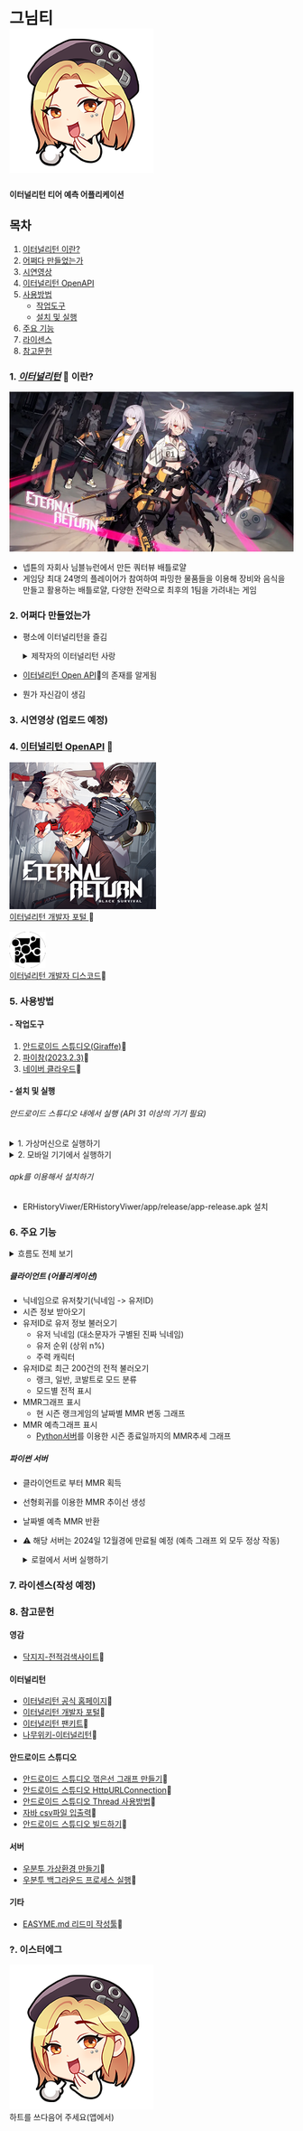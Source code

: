 # 그님티<br>![풋 하는 이미지](/readmeimgs/heartlaugh.png)
#### 이터널리턴 티어 예측 어플리케이션

## 목차
1. [이터널리턴 이란?](#-이터널리턴이란)
2. [어쩌다 만들었는가](#-어쩌다-만들었는가)
3. [시연영상](#-시연영상)
4. [이터널리턴 OpenAPI](#-이터널리턴-OpenAPI)
5. [사용방법](#-사용방법)
   - [작업도구](#-작업도구)
   - [설치 및 실행](#-설치-및-실행)
6. [주요 기능](#-주요기능)
7. [라이센스](#-라이센스)
8. [참고문헌](#-참고문헌)

### 1. [<u>*이터널리턴*</u>](https://playeternalreturn.com/main?hl=ko-KR) :link: 이란?
![이터널리턴배경](/readmeimgs/이터널리턴배경.png)<br>
- 넵튠의 자회사 님블뉴런에서 만든 쿼터뷰 배틀로얄
- 게임당 최대 24명의 플레이어가 참여하여 파밍한 물품들을
이용해 장비와 음식을 만들고 활용하는 배틀로얄, 다양한 전략으로 
최후의 1팀을 가려내는 게임

### 2. 어쩌다 만들었는가
- 평소에 이터널리턴을 즐김
   <details>
   <summary>제작자의 이터널리턴 사랑</summary>
  
   - 제작자의 플레이어 레벨<br>![플레이어레벨](/readmeimgs/플레이어레벨.png)
   - 제작자의 플레이타임<br>![플탐](/readmeimgs/플탐.png)
   - 제작자의 프로필<br>![프로필](/readmeimgs/프로필.png)
   </details>
- [이터널리턴 Open API](https://developer.eternalreturn.io/):link:의 존재를 알게됨
- 뭔가 자신감이 생김

### 3. 시연영상 (업로드 예정)










### 4. [이터널리턴 OpenAPI](https://developer.eternalreturn.io/) :link:
![이터널리턴개발자포털](/readmeimgs/이터널리턴api사이트.png)<br>
[이터널리턴 개발자 포털 ](https://developer.eternalreturn.io/):link:<br><br>
![개발자디스코드](/readmeimgs/개발자디스코드.png)<br>
[이터널리턴 개발자 디스코드](https://discord.com/invite/b4XxYet2qk):link:

### 5. 사용방법
#### - 작업도구
1. [안드로이드 스튜디오(Giraffe)](https://developer.android.com/studio?hl=ko):link:
2. [파이참(2023.2.3)](https://www.jetbrains.com/ko-kr/pycharm/download/?section=windows):link:
3. [네이버 클라우드](https://www.ncloud.com/):link:

#### - 설치 및 실행
###### 안드로이드 스튜디오 내에서 실행 (API 31 이상의 기기 필요)
<details>
<summary>1. 가상머신으로 실행하기</summary>

   - Virtual Device : Nexus 5 API 34(추천)
   - [안드로이드 스튜디오 가상머신 만들기](https://developer.android.com/studio/run/managing-avds?hl=ko) 참고 :link:
   - 가상머신 전원 켜기<br>![가상머신리스트](/readmeimgs/가상머신리스트.png)
   - 실행 버튼 누르기<br>![세팅1](/readmeimgs/세팅1.png)
   - 성공적 실행!<br>![실행예시](/readmeimgs/실행예시.png)
</details>
<details>

<summary>2. 모바일 기기에서 실행하기</summary>

   - [모바일 기기 연결하기](https://developer.android.com/studio/run/device?hl=ko):link:
      <br>![모바일 기기 선택](/readmeimgs/기기연결.png)
   - 성공적 연결!(시스템 테마 : dark) ![모바일 실행](/readmeimgs/모바일실행.jpg):link:
</details>

###### apk를 이용해서 설치하기
- ERHistoryViwer/ERHistoryViwer/app/release/app-release.apk 설치

### 6. 주요 기능
<details>
<summary>흐름도 전체 보기</summary>

![asdf](readmeimgs/흐름도.png)
</details>

##### 클라이언트 (어플리케이션)
- 닉네임으로 유저찾기(닉네임 -> 유저ID)
- 시즌 정보 받아오기
- 유저ID로 유저 정보 불러오기
    + 유저 닉네임 (대소문자가 구별된 진짜 닉네임)
    + 유저 순위 (상위 n%)
    + 주력 캐릭터
- 유저ID로 최근 200건의 전적 불러오기
    + 랭크, 일반, 코발트로 모드 분류
    + 모드별 전적 표시
- MMR그래프 표시
    + 현 시즌 랭크게임의 날짜별 MMR 변동 그래프
- MMR 예측그래프 표시
    + [Python서버](#-파이썬서버)를 이용한 시즌 종료일까지의 MMR추세 그래프 

##### 파이썬 서버
- 클라이언트로 부터 MMR 획득
- 선형회귀를 이용한 MMR 추이선 생성
- 날짜별 예측 MMR 반환
- :warning: 해당 서버는 2024일 12월경에 만료될 예정 (예측 그래프 외 모두 정상 작동)
    <details>
    <summary>로컬에서 서버 실행하기</summary>

    - ERHistoryViewer/python/MMRPredictor.py실행
      ![서버](readmeimgs/서버.png)
    - [생성된 IP]를 크롬 주소창에 입력했을 때 "Upload mmr success"출력시 정상 작동 상태
    - 안드로이드 스튜디오 내 thd_Request.java 파일의 serverURL을 [생성된IP]로 변경
    </details>

### 7. 라이센스(작성 예정)













### 8. 참고문헌
#### 영감
- [닥지지-전적검색사이트](https://dak.gg/er):link:
#### 이터널리턴
- [이터널리턴 공식 홈페이지](https://playeternalreturn.com/main?hl=ko-KR):link:
- [이터널리턴 개발자 포털](https://developer.eternalreturn.io/):link:
- [이터널리턴 팬키트](https://drive.google.com/drive/folders/1bgW32L09YPpRgQKtH4C_TAd3Kr0N9Y90):link:
- [나무위키-이터널리턴](https://namu.wiki/w/%EC%9D%B4%ED%84%B0%EB%84%90%20%EB%A6%AC%ED%84%B4#s-1):link:
#### 안드로이드 스튜디오
- [안드로이드 스튜디오 꺾은선 그래프 만들기](https://stickode.tistory.com/363):link:
- [안드로이드 스튜디오 HttpURLConnection](https://android-uni.tistory.com/9):link:
- [안드로이드 스튜디오 Thread 사용방법](https://itmining.tistory.com/4):link:
- [자바 csv파일 입출력](https://bibi6666667.tistory.com/200):link:
- [안드로이드 스튜디오 빌드하기](https://samgupsal.tistory.com/35):link:
#### 서버
- [우분투 가상환경 만들기](https://ssilook.tistory.com/entry/%EA%B0%80%EC%83%81%ED%99%98%EA%B2%BD-%EC%9A%B0%EB%B6%84%ED%88%ACUbuntu-%EA%B0%80%EC%83%81%ED%99%98%EA%B2%BD-%EB%A7%8C%EB%93%A4%EA%B8%B0):link:
- [우분투 백그라운드 프로세스 실행](https://bongjacy.tistory.com/entry/%EB%B0%B1%EA%B7%B8%EB%9D%BC%EC%9A%B4%EB%93%9C%EC%97%90%EC%84%9C-%ED%8C%8C%EC%9D%B4%EC%8D%AC-%EC%8B%A4%ED%96%89%ED%95%98%EB%8A%94-%EB%B0%A9%EB%B2%95):link:
#### 기타
- [EASYME.md 리드미 작성툴](https://www.easy-me.com/d#link):link:

### ?. 이스터에그
![하트](readmeimgs/heartlaugh.png)<br>
하트를 쓰다음어 주세요(앱에서)

